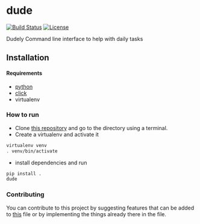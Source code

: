 # dude
[![Build Status](https://travis-ci.org/dude-pa/dude.png)](https://travis-ci.org/dude-pa/dude)
[![License](https://img.shields.io/badge/license-MIT-blue.svg)](https://raw.githubusercontent.com/dude-pa/dude/master/LICENSE)

Dudely Command line interface to help with daily tasks

## Installation
#### Requirements
- [python](https://www.python.org/downloads/)
- [click](https://github.com/pallets/click)  
- virtualenv  

### How to run
- Clone [this repository](https://github.com/dude-pa/dude) and go to the directory using a terminal.  
- Create a virtualenv and activate it  
```bash
virtualenv venv  
. venv/bin/activate
```
- install dependencies and run  
```bash
pip install .  
dude
```
### Contributing
You can contribute to this project by suggesting features that can be added to [this](TODO.md) file or by implementing the things already there in the file.
